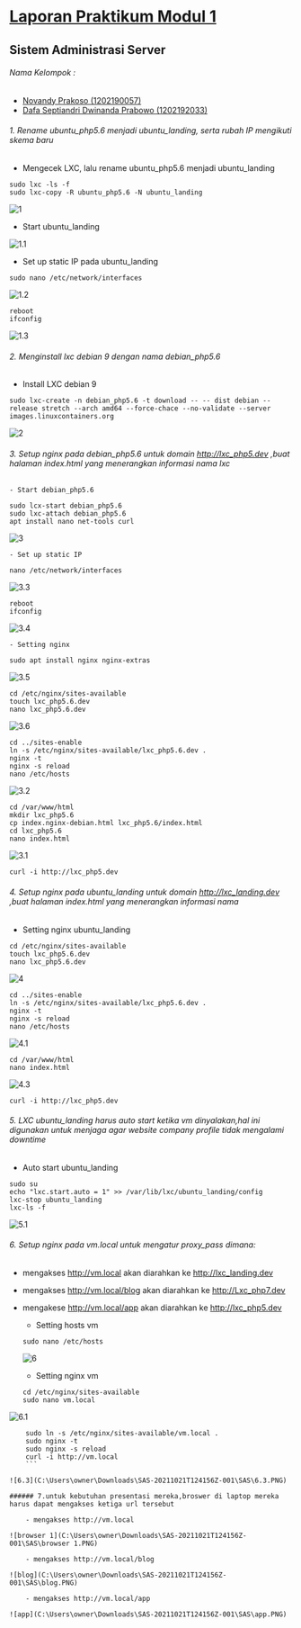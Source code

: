 # <u>Laporan Praktikum Modul 1</u>

## **Sistem Administrasi Server**

###### Nama Kelompok :

- <u>Novandy Prakoso (1202190057)</u>
- <u>Dafa Septiandri Dwinanda Prabowo (1202192033)</u>



###### 1. Rename ubuntu_php5.6 menjadi ubuntu_landing, serta rubah IP mengikuti skema baru

 - Mengecek LXC, lalu rename ubuntu_php5.6 menjadi ubuntu_landing 

```
sudo lxc -ls -f
sudo lxc-copy -R ubuntu_php5.6 -N ubuntu_landing
```

![1](C:\Users\owner\Downloads\SAS-20211021T124156Z-001\SAS\1.PNG)

 - Start ubuntu_landing

![1.1](C:\Users\owner\Downloads\SAS-20211021T124156Z-001\SAS\1.1.PNG)

 - Set up static IP pada ubuntu_landing

```
sudo nano /etc/network/interfaces
```

![1.2](C:\Users\owner\Downloads\SAS-20211021T124156Z-001\SAS\1.2.PNG)

```
reboot
ifconfig
```

![1.3](C:\Users\owner\Downloads\SAS-20211021T124156Z-001\SAS\1.3.PNG)

###### 2. Menginstall lxc debian 9 dengan nama debian_php5.6

 - Install LXC debian 9

```
sudo lxc-create -n debian_php5.6 -t download -- -- dist debian --release stretch --arch amd64 --force-chace --no-validate --server images.linuxcontainers.org
```

![2](C:\Users\owner\Downloads\SAS-20211021T124156Z-001\SAS\2.PNG)

###### 3. Setup nginx pada debian_php5.6 untuk domain http://lxc_php5.dev ,buat halaman index.html yang menerangkan informasi nama lxc

	- Start debian_php5.6

```
sudo lcx-start debian_php5.6
sudo lxc-attach debian_php5.6
apt install nano net-tools curl
```

![3](C:\Users\owner\Downloads\SAS-20211021T124156Z-001\SAS\3.PNG)

	- Set up static IP 

```
nano /etc/network/interfaces
```

![3.3](C:\Users\owner\Downloads\SAS-20211021T124156Z-001\SAS\3.3.PNG)

```
reboot
ifconfig
```

![3.4](C:\Users\owner\Downloads\SAS-20211021T124156Z-001\SAS\3.4.PNG)

	- Setting nginx 

```
sudo apt install nginx nginx-extras
```

![3.5](C:\Users\owner\Downloads\SAS-20211021T124156Z-001\SAS\3.5.PNG)

```
cd /etc/nginx/sites-available
touch lxc_php5.6.dev
nano lxc_php5.6.dev
```

![3.6](C:\Users\owner\Downloads\SAS-20211021T124156Z-001\SAS\3.6.PNG)

```
cd ../sites-enable
ln -s /etc/nginx/sites-available/lxc_php5.6.dev .
nginx -t
nginx -s reload
nano /etc/hosts
```

![3.2](C:\Users\owner\Downloads\SAS-20211021T124156Z-001\SAS\3.2.PNG)

```
cd /var/www/html
mkdir lxc_php5.6
cp index.nginx-debian.html lxc_php5.6/index.html
cd lxc_php5.6
nano index.html
```

![3.1](C:\Users\owner\Downloads\SAS-20211021T124156Z-001\SAS\3.1.PNG)

```
curl -i http://lxc_php5.dev 
```

###### 4. Setup nginx pada ubuntu_landing untuk domain http://lxc_landing.dev ,buat halaman index.html yang menerangkan informasi nama

 - Setting nginx ubuntu_landing

```
cd /etc/nginx/sites-available
touch lxc_php5.6.dev
nano lxc_php5.6.dev
```

![4](C:\Users\owner\Downloads\SAS-20211021T124156Z-001\SAS\4.PNG)

```
cd ../sites-enable
ln -s /etc/nginx/sites-available/lxc_php5.6.dev .
nginx -t
nginx -s reload
nano /etc/hosts
```

![4.1](C:\Users\owner\Downloads\SAS-20211021T124156Z-001\SAS\4.1.PNG)

```
cd /var/www/html
nano index.html
```

![4.3](C:\Users\owner\Downloads\SAS-20211021T124156Z-001\SAS\4.3.PNG)

```
curl -i http://lxc_php5.dev 
```

###### 5. LXC ubuntu_landing harus auto start ketika vm dinyalakan,hal ini digunakan untuk menjaga agar website company profile tidak mengalami *downtime*

 - Auto start ubuntu_landing

```
sudo su 
echo "lxc.start.auto = 1" >> /var/lib/lxc/ubuntu_landing/config
lxc-stop ubuntu_landing
lxc-ls -f
```

![5.1](C:\Users\owner\Downloads\SAS-20211021T124156Z-001\SAS\5.1.PNG)

###### 6. Setup nginx pada vm.local untuk mengatur *proxy_pass* dimana:

  - mengakses http://vm.local akan diarahkan ke http://lxc_landing.dev

  - mengakses http://vm.local/blog akan diarahkan ke http://Lxc_php7.dev

  - mengakese http://vm.local/app akan diarahkan  ke http://lxc_php5.dev

    

    - Setting hosts vm

    ```
    sudo nano /etc/hosts
    ```

    ![6](C:\Users\owner\Downloads\SAS-20211021T124156Z-001\SAS\6.PNG)

    - Setting nginx vm

    ```
    cd /etc/nginx/sites-available
    sudo nano vm.local
    ```
    
![6.1](C:\Users\owner\Downloads\SAS-20211021T124156Z-001\SAS\6.1.PNG)
    
```
    sudo ln -s /etc/nginx/sites-available/vm.local .
    sudo nginx -t
    sudo nginx -s reload
    curl -i http://vm.local
    ```
    
![6.3](C:\Users\owner\Downloads\SAS-20211021T124156Z-001\SAS\6.3.PNG)

###### 7.untuk kebutuhan presentasi mereka,broswer di laptop mereka harus dapat mengakses ketiga url tersebut

	- mengakses http://vm.local

![browser 1](C:\Users\owner\Downloads\SAS-20211021T124156Z-001\SAS\browser 1.PNG)

	- mengakses http://vm.local/blog

![blog](C:\Users\owner\Downloads\SAS-20211021T124156Z-001\SAS\blog.PNG)

	- mengakses http://vm.local/app

![app](C:\Users\owner\Downloads\SAS-20211021T124156Z-001\SAS\app.PNG)

